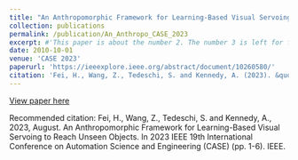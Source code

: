 ```yaml
---
title: "An Anthropomorphic Framework for Learning-Based Visual Servoing to Reach Unseen Objects"
collection: publications
permalink: /publication/An_Anthropo_CASE_2023
excerpt: #'This paper is about the number 2. The number 3 is left for future work.'
date: 2010-10-01
venue: 'CASE 2023'
paperurl: 'https://ieeexplore.ieee.org/abstract/document/10260580/'
citation: 'Fei, H., Wang, Z., Tedeschi, S. and Kennedy, A. (2023). &quot;An Anthropomorphic Framework for Learning-Based Visual Servoing to Reach Unseen Objects.&quot; <i>In 2023 IEEE 19th International Conference on Automation Science and Engineering (CASE) </i>. (pp. 1-6). IEEE.'
---
```


[View paper here](https://ieeexplore.ieee.org/abstract/document/10260580/)

Recommended citation: Fei, H., Wang, Z., Tedeschi, S. and Kennedy, A., 2023, August. An Anthropomorphic Framework for Learning-Based Visual Servoing to Reach Unseen Objects. In 2023 IEEE 19th International Conference on Automation Science and Engineering (CASE) (pp. 1-6). IEEE.

